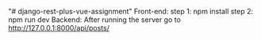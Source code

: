 "# django-rest-plus-vue-assignment" 
Front-end:
    step 1: npm install
    step 2: npm run dev
Backend:
    After running the server go to http://127.0.0.1:8000/api/posts/
